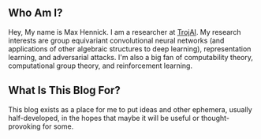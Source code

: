 ## Who Am I?
Hey, My name is Max Hennick. I am a researcher at [TrojAI](https://troj.ai/). My research interests are group equivariant convolutional neural networks (and applications of other algebraic structures to deep learning), representation learning, and adversarial attacks. I'm also a big fan of computability theory, computational group theory, and reinforcement learning.
## What Is This Blog For?
This blog exists as a place for me to put ideas and other ephemera, usually half-developed, in the hopes that maybe it will be useful or thought-provoking for some.
